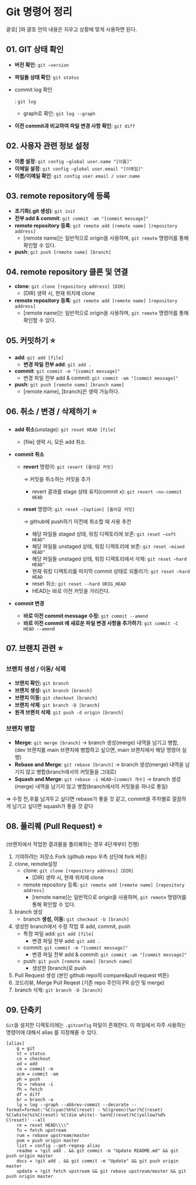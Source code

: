 # Git 명령어 정리

괄호[ ]와 괄호 안의 내용은 지우고 상황에 맞게 사용하면 된다.

## 01. GIT 상태 확인

- **버전 확인**: `git —version`

- **파일들 상태 확인**: `git status`

- commit log 확인

  : `git log`

  - graph로 확인: `git log --graph`

- **이전 commit과 비교하여 파일 변경 사항 확인**: `git diff`



## 02. 사용자 관련 정보 설정

- **이름 설정**: `git config —global user.name "[이름]"`
- **이메일 설정**:  `git config —global user.email "[이메일]"`
- **이름/이메일 확인**:  `git config user.email / user.name`



## 03. remote repository에 등록

- **초기화(.git 생성)**: `git init`
- **전부 add & commit**: `git commit -am "[commit message]"`
- **remote repository 등록**: `git remote add [remote name] [repository address]`
  - [remote name]는 일반적으로 origin을 사용하며, `git remote` 명령어를 통해 확인할 수 있다.
- **push**: `git push [remote name] [branch]`



## 04. remote repository 클론 및 연결

- **clone**: `git clone [repository address] [DIR]`
  - [DIR] 생략 시, 현재 위치에 clone
- **remote repository 등록**: `git remote add [remote name] [repository address]`
  - [remote name]는 일반적으로 origin을 사용하며, `git remote` 명령어를 통해 확인할 수 있다.

## 05. 커밋하기 ⭐️

- **add**: `git add [file]`
  - **변경 파일 전부 add**: `git add .`
- **commit**: `git commit -m "[commit message]"`
  - 변경 파일 전부 add & commit: `git commit -am "[commit message]"`
- **push**: `git push [remote name] [branch name]`
  - [remote name], [branch]은 생략 가능하다.

## 06. 취소 / 변경 / 삭제하기 ⭐️

- **add 취소**(unstage): `git reset HEAD [file]`

  - [file] 생략 시, 모든 add 취소

- **commit 취소**

  - **revert** 명령어: `git revert [돌아갈 커밋]`

    → 커밋을 취소하는 커밋을 추가

    - revert 결과를 stage 상태 유지(commit x): `git revert —no-commit HEAD`

  - **reset** 명령어: `git reset —[option] [돌아갈 커밋]`

    → github에 push하기 이전에 취소할 때 사용 추천

    - 해당 파일들 staged 상태, 워킹 디렉토리에 보존: `git reset —soft HEAD^`
    - 해당 파일들 unstaged 상태, 워킹 디렉토리에 보존: `git reset —mixed HEAD^`
    - 해당 파일들 unstaged 상태, 워킹 디렉토리에서 삭제: `git reset —hard HEAD^`
    - 현재 워킹 디렉토리를 마지막 commit 상태로 되돌리기: `git reset —hard HEAD`
    - reset 취소: `git reset --hard ORIG_HEAD`
    - HEAD는 바로 이전 커밋을 가리킨다.

- **commit 변경**

  - **바로 이전 commit message 수정:** `git commit --amend`
  - **바로 이전 commit 에 새로운 파일 변경 사항을 추가하기:** `git commit -C HEAD --amend`

## 07. 브랜치 관련 ⭐️

### **브랜치 생성 / 이동/ 삭제**

- **브랜치 확인:** `git branch`
- **브랜치 생성:** `git branch [branch]`
- **브랜치 이동:** `git checkout [branch]`
- **브랜치 삭제**: `git branch -D [branch]`
- **원격 브랜치 삭제**: `git push -d origin [branch]`



### **브랜치 병합**

- **Merge**: `git merge [branch]` → branch 생성(merge) 내역을 남기고 병합, (dev 브랜치를 main 브랜치에 병합하고 싶으면, main 브랜치에서 해당 명령어 실행)
- **Rebase and Merge**: `git rebase [branch]` → branch 생성(merge) 내역을 남기지 않고 병합(branch에서의 커밋들을 그대로)
- **Squash and Merge**: `git rebase -i HEAD~[commit 개수]` → branch 생성(merge) 내역을 남기지 않고 병합(branch에서의 커밋들을 하나로 통일)

⇒ 수정 전,후를 남겨두고 싶다면 rebase가 좋을 것 같고, commit을 주차별로 깔끔하게 남기고 싶다면 squash가 좋을 것 같다



## 08. 풀리퀘 (Pull Request) ⭐️

(브랜치에서 작업한 결과물을 풀리퀘하는 경우 4단계부터 진행)

1. 기여하려는 저장소 Fork (github repo 우측 상단에 fork 버튼)
2. clone, remote설정
   - clone: `git clone [repository address] [DIR]` 
     - [DIR] 생략 시, 현재 위치에 clone
   - remote repository 등록: `git remote add [remote name] [repository address]`
     - [remote name]는 일반적으로 origin을 사용하며, `git remote` 명령어를 통해 확인할 수 있다.
3. branch 생성
   - branch **생성, 이동:** `git checkout -b [branch]`
4. 생성한 branch에서 수정 작업 후 add, commit, push
   - 특정 파일 add: `git add [file]`
     - 변경 파일 전부 add: `git add .`
   - commit: `git commit -m "[commit message]"`
     - 변경 파일 전부 add & commit: `git commit -am "[commit message]"`
   - push: `git push [remote name] [branch name]`
     - 생성한 [branch]로 push
5. Pull Request 생성 (본인 github repo의 compare&pull request 버튼)
6. 코드리뷰, Merge Pull Reqest (기존 repo 주인이 PR 승인 및 merge)
7. branch 삭제: `git branch -D [branch]`



## 09. 단축키

`Git`을 설치한 디렉토리에는 `.gitconfig` 파일이 존재한다. 이 파일에서 자주 사용하는 명령어에 대해서 alias 를 지정해줄 수 있다.

```
[alias]
    g = git
    st = status
    co = checkout
    ad = add
    cm = commit -m
    acm = commit -am
    ph = push
    rb = rebase -i
    fh = fetch
    df = diff
    br = branch -a
    lg = log --graph --abbrev-commit --decorate --format=format:'%C(cyan)%h%C(reset) - %C(green)(%ar)%C(reset) %C(white)%s%C(reset) %C(dim white)- %an%C(reset)%C(yellow)%d%    C(reset)' --all
    re = reset HEAD\\\\^
    fu = fetch upstream
    rum = rebase upstream/master
    pom = push origin master
    list = config --get-regexp alias
    readme = !git add . && git commit -m "Update README.md" && git push origin master
    docs = !git add . && git commit -m "Update" && git push origin master
    update = !git fetch upstream && git rebase upstream/master && git push origin master
```